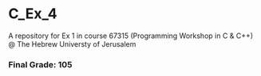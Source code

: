 # C_Ex_4
A repository for Ex 1 in course 67315 (Programming Workshop in C & C++) @ The Hebrew Universty of Jerusalem

### Final Grade: 105
